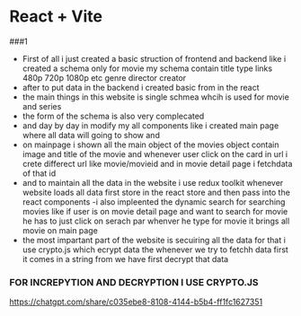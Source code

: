 # React + Vite

###1
- First of all i just created a basic struction of frontend and backend
like i created a schema only for movie my schema contain title type links 480p 720p 1080p
etc genre  director creator
- after to put data in the backend i created basic from in the react 
- the main things in this website is single schmea whcih is used for movie and series 
- the form of the schema is also very complecated 
- and day by day in modify my all components like i created main page where all data will going to show and 
- on mainpage i shown all the main object of the movies object contain image and title of the movie 
and whenever user click on the card in url i crete differect url like movie/movieid and in movie detail page i fetchdata of that id 
- and to maintain all the data in the website i use redux toolkit  whenever website loads all data first store in the react store and then pass
    into the react components
-i also impleented the dynamic search  for searching movies like if user is on movie detail page and want to search for movie he has to just 
click on serach par whenver he type for movie it brings all movie on main page  
- the most impartant part of the website is secuiring all the data 
 for that i use crypto.js which ecrypt data the whenever we try to fetchh data first it comes in a string from we have first decrypt that data 
 

### FOR INCREPYTION AND DECRYPTION I USE CRYPTO.JS
https://chatgpt.com/share/c035ebe8-8108-4144-b5b4-ff1fc1627351
